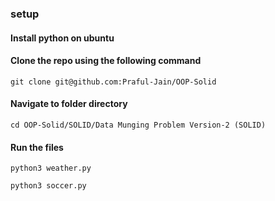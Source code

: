 ### setup

#### Install python on ubuntu
#### Clone the repo using the following command
```
git clone git@github.com:Praful-Jain/OOP-Solid
```
#### Navigate to folder directory
```
cd OOP-Solid/SOLID/Data Munging Problem Version-2 (SOLID)
```

#### Run the files 
```
python3 weather.py
```

```
python3 soccer.py
```
